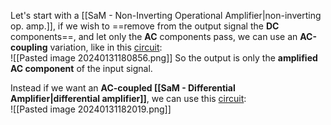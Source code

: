 Let's start with a [[SaM - Non-Inverting Operational Amplifier|non-inverting op. amp.]], if we wish to ==remove from the output signal the **DC** components==, and let only the **AC** components pass, we can use an **AC-coupling** variation, like in this [circuit](https://www.falstad.com/circuit/circuitjs.html?ctz=CQAgjCAMB0l3BWEAOM0CcAmSAWMA2SAdn3xLCQUhEuoQFMBaMMAKAGNwSRtkfMcPSH2pgmRcLDDIB6SAgVV8qKLEhsAbimoBmHfm09kIqCByjT1GAlZbk1TMcO9TEc+EuqbAd3COhfGDcLpis5jqGLJgBXAa6APr4OPGQ8eboyPGY0Agp0GDxzFnxOiWsAOaGegb2IDoI0VasAIY8RNGYAnXK-ILo4EjMSGDw8KpYcGA4OOjkCDNEEjAT8mCYGWDo85CYESOjrL6Y7Tzuxx1OkKwATm0XfPp8jiY68IfdT06PvVDv352CcwOLqhW7nIxPE7fURvSrg-5Q5CCJrhOr6cBrMxJWKuVJJFJpSAZeIjPIFIqYEmpHQ3H4hEEnGEHOEMjogy6-W61FxrJ7CXFwd7g+mCFxXIA):<br>![[Pasted image 20240131180856.png]]
So the output is only the **amplified AC component** of the input signal.

Instead if we want an **AC-coupled [[SaM - Differential Amplifier|differential amplifier]]**, we can use this [circuit](https://www.falstad.com/circuit/circuitjs.html?ctz=CQAgjCAMB0l3BWEAWAnNAbADgOwCZlk4NUxUtIkFIQqaEBTAWjDACgBjEPA7yLblgF5+UKLHiQIMZCUjYsGHAGZl2VHmVJInbrzz5BwwzRiSpIJjLkKlWwjgoYobAIYhlWZNyIpUzghpUcCQWJDBzGjBoVDVqVARlMAQRDDAcZ2jYjARkLDwMEXIEXPBzNgB3Dy8+AU9vHm8dKvruBGdWgzwXFpqROpr052a-TIzRn1NKicDaPGFfPDYAN3AwbuVIb1ZuvHaxGkWD8QQVtd39nfBxqJQabtMT6bAMKPHG64Dn9Y8tvW9Nk1ph8hv9aj0wYCwV0XERlCB-AiArwXo8IgB9DDIdGQdFEcjojEwMDoljovCE3HKNgAJ2q23GaDGwzK8DYcJQWO4hgQGg8ajEOEx2Nx+KwlJx0BJZIpQupdM6hlaWgerLgbAA5vSPCltWoBFMFX1DPNjKqIuqjQ1RKbwVE2XTUZ9zs77eqAPYgHAgLnwsW0cTScBsIA):<br>![[Pasted image 20240131182019.png]]
